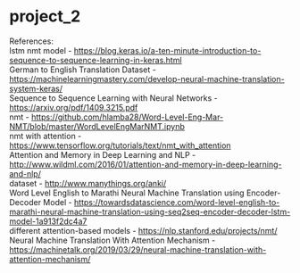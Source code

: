 # project_2

References: <br/>
lstm nmt model - https://blog.keras.io/a-ten-minute-introduction-to-sequence-to-sequence-learning-in-keras.html <br/>
German to English Translation Dataset - https://machinelearningmastery.com/develop-neural-machine-translation-system-keras/ <br/>
Sequence to Sequence Learning with Neural Networks - https://arxiv.org/pdf/1409.3215.pdf <br/>
nmt - https://github.com/hlamba28/Word-Level-Eng-Mar-NMT/blob/master/WordLevelEngMarNMT.ipynb <br/>
nmt with attention - https://www.tensorflow.org/tutorials/text/nmt_with_attention <br/>
Attention and Memory in Deep Learning and NLP - http://www.wildml.com/2016/01/attention-and-memory-in-deep-learning-and-nlp/ <br/>
dataset - http://www.manythings.org/anki/ <br/>
Word Level English to Marathi Neural Machine Translation using Encoder-Decoder Model - https://towardsdatascience.com/word-level-english-to-marathi-neural-machine-translation-using-seq2seq-encoder-decoder-lstm-model-1a913f2dc4a7 <br/>
different attention-based models - https://nlp.stanford.edu/projects/nmt/ <br/>
Neural Machine Translation With Attention Mechanism - https://machinetalk.org/2019/03/29/neural-machine-translation-with-attention-mechanism/ <br/>

